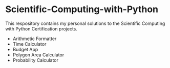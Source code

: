 # Scientific-Computing-with-Python

This respository contains my personal solutions to the Scientific Computing with Python Certification projects.

 - Arithmetic Formatter
 - Time Calculator
 - Budget App
 - Polygon Area Calculator
 - Probability Calculator
